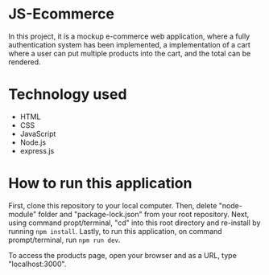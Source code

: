 # JS-Ecommerce

In this project, it is a mockup e-commerce web application, where a fully authentication system has been implemented, a implementation of a cart where a user can put multiple products into the cart, and the total can be rendered.


# Technology used
* HTML
* CSS
* JavaScript
* Node.js
* express.js

# How to run this application

First, clone this repository to your local computer.
Then, delete "node-module" folder and "package-lock.json" from your root repository.
Next, using command propt/terminal, "cd" into this root directory and re-install by running `npm install`.
Lastly, to run this application, on command prompt/terminal, run `npm run dev`.

To access the products page, open your browser and as a URL, type "localhost:3000".
